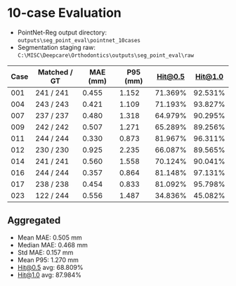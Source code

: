 # 10-case Evaluation

- PointNet-Reg output directory: `outputs\seg_point_eval\pointnet_10cases`
- Segmentation staging raw: `C:\MISC\Deepcare\Orthodontics\outputs\seg_point_eval\raw`

| Case | Matched / GT | MAE (mm) | P95 (mm) | Hit@0.5 | Hit@1.0 |
| --- | --- | --- | --- | --- | --- |
| 001 | 241 / 241 | 0.455 | 1.152 | 71.369% | 92.531% |
| 004 | 243 / 243 | 0.421 | 1.109 | 71.193% | 93.827% |
| 007 | 237 / 237 | 0.480 | 1.318 | 64.979% | 90.295% |
| 009 | 242 / 242 | 0.507 | 1.271 | 65.289% | 89.256% |
| 011 | 244 / 244 | 0.330 | 0.873 | 81.967% | 96.311% |
| 012 | 230 / 230 | 0.925 | 2.235 | 66.087% | 89.565% |
| 014 | 241 / 241 | 0.560 | 1.558 | 70.124% | 90.041% |
| 016 | 244 / 244 | 0.357 | 0.864 | 81.148% | 97.131% |
| 017 | 238 / 238 | 0.454 | 0.833 | 81.092% | 95.798% |
| 023 | 122 / 244 | 0.556 | 1.487 | 34.836% | 45.082% |

## Aggregated

- Mean MAE: 0.505 mm
- Median MAE: 0.468 mm
- Std MAE: 0.157 mm
- Mean P95: 1.270 mm
- Hit@0.5 avg: 68.809%
- Hit@1.0 avg: 87.984%